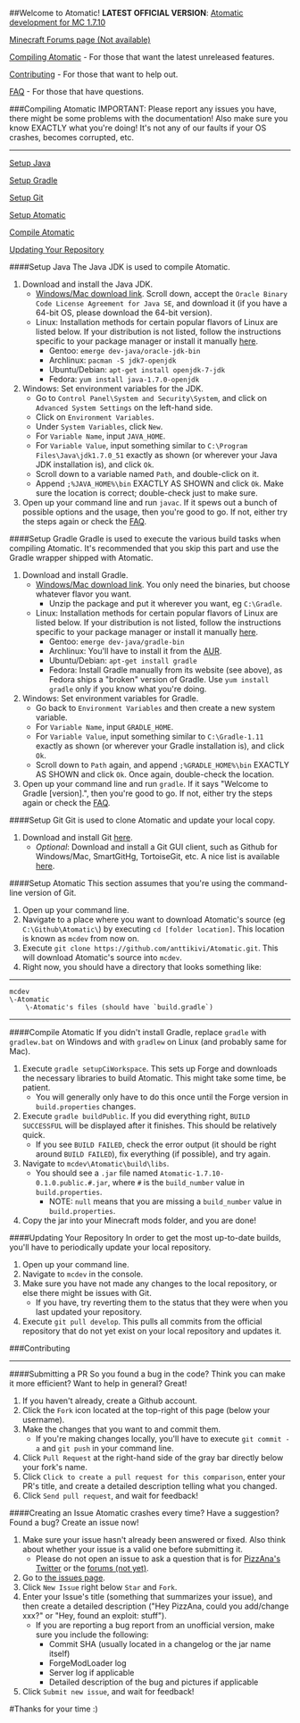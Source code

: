 ##Welcome to Atomatic!
**LATEST OFFICIAL VERSION**: [Atomatic development for MC 1.7.10](#compiling-atomatic)

[Minecraft Forums page (Not available)](#)

[Compiling Atomatic](#compiling-atomatic) - For those that want the latest unreleased features.

[Contributing](#contributing) - For those that want to help out.

[FAQ](https://github.com/anttikivi/Atomatic/wiki/Frequently-Asked-Questions) - For those that have questions.

###Compiling Atomatic
IMPORTANT: Please report any issues you have, there might be some problems with the documentation!
Also make sure you know EXACTLY what you're doing! It's not any of our faults if your OS crashes, becomes corrupted, etc.
***
[Setup Java](#setup-java)

[Setup Gradle](#setup-gradle)

[Setup Git](#setup-git)

[Setup Atomatic](#setup-atomatic)

[Compile Atomatic](#compile-atomatic)

[Updating Your Repository](#updating-your-repository)

####Setup Java
The Java JDK is used to compile Atomatic.

1. Download and install the Java JDK.
	* [Windows/Mac download link](http://www.oracle.com/technetwork/java/javase/downloads/jdk7-downloads-1880260.html). Scroll down, accept the `Oracle Binary Code License Agreement for Java SE`, and download it (if you have a 64-bit OS, please download the 64-bit version).
	* Linux: Installation methods for certain popular flavors of Linux are listed below. If your distribution is not listed, follow the instructions specific to your package manager or install it manually [here](http://www.oracle.com/technetwork/java/javase/downloads/jdk7-downloads-1880260.html).
		* Gentoo: `emerge dev-java/oracle-jdk-bin`
		* Archlinux: `pacman -S jdk7-openjdk`
		* Ubuntu/Debian: `apt-get install openjdk-7-jdk`
		* Fedora: `yum install java-1.7.0-openjdk`
2. Windows: Set environment variables for the JDK.
    * Go to `Control Panel\System and Security\System`, and click on `Advanced System Settings` on the left-hand side.
    * Click on `Environment Variables`.
    * Under `System Variables`, click `New`.
    * For `Variable Name`, input `JAVA_HOME`.
    * For `Variable Value`, input something similar to `C:\Program Files\Java\jdk1.7.0_51` exactly as shown (or wherever your Java JDK installation is), and click `Ok`.
    * Scroll down to a variable named `Path`, and double-click on it.
    * Append `;%JAVA_HOME%\bin` EXACTLY AS SHOWN and click `Ok`.  Make sure the location is correct; double-check just to make sure.
3. Open up your command line and run `javac`. If it spews out a bunch of possible options and the usage, then you're good to go. If not, either try the steps again or check the [FAQ](https://github.com/pahimar/Equivalent-Exchange-3/wiki/Frequently-Asked-Questions).

####Setup Gradle
Gradle is used to execute the various build tasks when compiling Atomatic.
It's recommended that you skip this part and use the Gradle wrapper shipped with Atomatic.

1. Download and install Gradle.
	* [Windows/Mac download link](http://www.gradle.org/downloads). You only need the binaries, but choose whatever flavor you want.
		* Unzip the package and put it wherever you want, eg `C:\Gradle`.
	* Linux: Installation methods for certain popular flavors of Linux are listed below. If your distribution is not listed, follow the instructions specific to your package manager or install it manually [here](http://www.gradle.org/downloads).
		* Gentoo: `emerge dev-java/gradle-bin`
		* Archlinux: You'll have to install it from the [AUR](https://aur.archlinux.org/packages/gradle).
		* Ubuntu/Debian: `apt-get install gradle`
		* Fedora: Install Gradle manually from its website (see above), as Fedora ships a "broken" version of Gradle. Use `yum install gradle` only if you know what you're doing.
2. Windows: Set environment variables for Gradle.
	* Go back to `Environment Variables` and then create a new system variable.
	* For `Variable Name`, input `GRADLE_HOME`.
	* For `Variable Value`, input something similar to `C:\Gradle-1.11` exactly as shown (or wherever your Gradle installation is), and click `Ok`.
	* Scroll down to `Path` again, and append `;%GRADLE_HOME%\bin` EXACTLY AS SHOWN and click `Ok`. Once again, double-check the location.
3. Open up your command line and run `gradle`. If it says "Welcome to Gradle [version].", then you're good to go.  If not, either try the steps again or check the [FAQ](https://github.com/pahimar/Equivalent-Exchange-3/wiki/Frequently-Asked-Questions).

####Setup Git
Git is used to clone Atomatic and update your local copy.

1. Download and install Git [here](http://git-scm.com/download/).
	* *Optional*: Download and install a Git GUI client, such as Github for Windows/Mac, SmartGitHg, TortoiseGit, etc. A nice list is available [here](http://git-scm.com/downloads/guis).

####Setup Atomatic
This section assumes that you're using the command-line version of Git.

1. Open up your command line.
2. Navigate to a place where you want to download Atomatic's source (eg `C:\Github\Atomatic\`) by executing `cd [folder location]`. This location is known as `mcdev` from now on.
3. Execute `git clone https://github.com/anttikivi/Atomatic.git`. This will download Atomatic's source into `mcdev`.
4. Right now, you should have a directory that looks something like:

***
	mcdev
	\-Atomatic
		\-Atomatic's files (should have `build.gradle`)
***

####Compile Atomatic
If you didn't install Gradle, replace `gradle` with `gradlew.bat` on Windows and with `gradlew` on Linux (and probably same for Mac).

1. Execute `gradle setupCiWorkspace`. This sets up Forge and downloads the necessary libraries to build Atomatic. This might take some time, be patient.
	* You will generally only have to do this once until the Forge version in `build.properties` changes.
2. Execute `gradle buildPublic`. If you did everything right, `BUILD SUCCESSFUL` will be displayed after it finishes.  This should be relatively quick.
    * If you see `BUILD FAILED`, check the error output (it should be right around `BUILD FAILED`), fix everything (if possible), and try again.
3. Navigate to `mcdev\Atomatic\build\libs`.
    *  You should see a `.jar` file named `Atomatic-1.7.10-0.1.0.public.#.jar`, where `#` is the `build_number` value in `build.properties`.
		* NOTE: `null` means that you are missing a `build_number` value in `build.properties`.
4. Copy the jar into your Minecraft mods folder, and you are done!

####Updating Your Repository
In order to get the most up-to-date builds, you'll have to periodically update your local repository.

1. Open up your command line.
2. Navigate to `mcdev` in the console.
3. Make sure you have not made any changes to the local repository, or else there might be issues with Git.
	* If you have, try reverting them to the status that they were when you last updated your repository.
4. Execute `git pull develop`. This pulls all commits from the official repository that do not yet exist on your local repository and updates it.

###Contributing
***
####Submitting a PR
So you found a bug in the code? Think you can make it more efficient? Want to help in general? Great!

1. If you haven't already, create a Github account.
2. Click the `Fork` icon located at the top-right of this page (below your username).
3. Make the changes that you want to and commit them.
	* If you're making changes locally, you'll have to execute `git commit -a` and `git push` in your command line.
4. Click `Pull Request` at the right-hand side of the gray bar directly below your fork's name.
5. Click `Click to create a pull request for this comparison`, enter your PR's title, and create a detailed description telling what you changed.
6. Click `Send pull request`, and wait for feedback!

####Creating an Issue
Atomatic crashes every time? Have a suggestion? Found a bug? Create an issue now!

1. Make sure your issue hasn't already been answered or fixed. Also think about whether your issue is a valid one before submitting it.
	* Please do not open an issue to ask a question that is for [PizzAna's Twitter](https://twitter.com/PizzAna_/) or the [forums (not yet)](#).
2. Go to [the issues page](http://github.com/anttikivi/Atomatic/issues).
3. Click `New Issue` right below `Star` and `Fork`.
4. Enter your Issue's title (something that summarizes your issue), and then create a detailed description ("Hey PizzAna, could you add/change xxx?" or "Hey, found an exploit: stuff").
	* If you are reporting a bug report from an unofficial version, make sure you include the following:
		* Commit SHA (usually located in a changelog or the jar name itself)
		* ForgeModLoader log
		* Server log if applicable
		* Detailed description of the bug and pictures if applicable
5. Click `Submit new issue`, and wait for feedback!

#Thanks for your time :)
